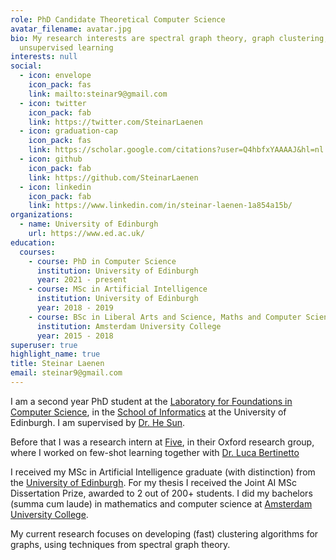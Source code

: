 ```yaml
---
role: PhD Candidate Theoretical Computer Science
avatar_filename: avatar.jpg
bio: My research interests are spectral graph theory, graph clustering, and
  unsupervised learning
interests: null
social:
  - icon: envelope
    icon_pack: fas
    link: mailto:steinar9@gmail.com
  - icon: twitter
    icon_pack: fab
    link: https://twitter.com/SteinarLaenen
  - icon: graduation-cap
    icon_pack: fas
    link: https://scholar.google.com/citations?user=Q4hbfxYAAAAJ&hl=nl
  - icon: github
    icon_pack: fab
    link: https://github.com/SteinarLaenen
  - icon: linkedin
    icon_pack: fab
    link: https://www.linkedin.com/in/steinar-laenen-1a854a15b/
organizations:
  - name: University of Edinburgh
    url: https://www.ed.ac.uk/
education:
  courses:
    - course: PhD in Computer Science
      institution: University of Edinburgh
      year: 2021 - present
    - course: MSc in Artificial Intelligence
      institution: University of Edinburgh
      year: 2018 - 2019
    - course: BSc in Liberal Arts and Science, Maths and Computer Science
      institution: Amsterdam University College
      year: 2015 - 2018
superuser: true
highlight_name: true
title: Steinar Laenen
email: steinar9@gmail.com
---
```

I am a second year PhD student at the [Laboratory for Foundations in Computer
      Science](https://web.inf.ed.ac.uk/lfcs), in the [School of
      Informatics](https://www.ed.ac.uk/informatics) at the University of Edinburgh. I am supervised by [Dr. He Sun](https://homepages.inf.ed.ac.uk/hsun4/).

Before that I was a research intern at [Five](http://www.five.ai), in their Oxford research
group, where I worked on few-shot learning together with [Dr. Luca Bertinetto](https://www.robots.ox.ac.uk/~luca/)

I received my MSc in Artificial Intelligence graduate (with distinction) from the [University of Edinburgh](https://www.ed.ac.uk/studying/postgraduate/degrees?id=107&r=site/view). For my thesis I received the Joint AI MSc Dissertation Prize, awarded to 2 out of 200+ students. I did my bachelors (summa cum laude) in mathematics and computer science at [Amsterdam University College](http://www.auc.nl/).

My current research focuses on developing (fast) clustering algorithms for
graphs, using techniques from spectral graph theory.
